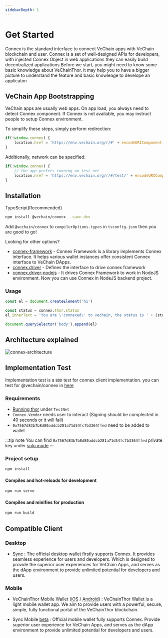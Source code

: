 ```yaml
---
sidebarDepth: 1
---
```


# Get Started 
Connex is the standard interface to connect VeChain apps with VeChain blockchain and user. Connex is a set of well-designed APIs for developers, with injected Connex Object in web applications they can easily build decentralized applications.Before we start, you might need to know some basic knowledge about VeChainThor. it may help you to have a bigger picture to understand the feature and basic knowleage to develope an applicaton 

## VeChain App Bootstrapping

VeChain apps are usually web apps. On app load, you always need to detect Connex component. If Connex is not available, you may instruct people to setup Connex environment.

To simplify these steps, simply perform redirection:

```javascript
if(!window.connex) {
    location.href = 'https://env.vechain.org/r/#' + encodeURIComponent(location.href)
}
```

Additionally, network can be specified:

```javascript
if(!window.connex) {
    // the app prefers running on test net
    location.href = 'https://env.vechain.org/r/#/test/' + encodeURIComponent(location.href)
}
```

## Installation

TypeScript(Recommended)

``` bash
npm install @vechain/connex --save-dev
```

Add `@vechain/connex` to `compilerOptions.types`  in `tsconfig.json` then you are good to go!

Looking for other options?
* [connex-framework](https://github.com/vechain/connex-framework) - Connex Framework is a library implements Connex interface. It helps various wallet instances offer consistent Connex interface to VeChain DApps.
* [connex.driver](https://github.com/vechain/connex.driver) - Defines the interface to drive connex framework
* [connex.driver-nodejs](https://github.com/vechain/connex.driver-nodejs) - It drives Connex Framework to work in NodeJS environment. Now you can use Connex in NodeJS backend project.


### Usage

``` javascript
const el = document.createElement('h1')

const status = connex.thor.status
el.innerText = 'You are \'connexed\' to vechain, the status is ' + (status.progress === 1 ? 'synced': 'syncing')

document.querySelector('body').append(el)
```


## Architecture explained
![connex-architecture](~@public/images/connex/architecture.png)

## Implementation Test
Implementation test is a `BDD` test for connex client implementation. you can test for @vechain/connex in [here](https://connex-impl-test.vecha.in/)


### Requirements

+ [Running thor](/thor/get-started/installation.md#running-thor) under `TestNet`
+ `Connex.Vendor` needs user to interact (Signing should be complected in 40 seconds or it will fail)
+ `0x7567d83b7b8d80addcb281a71d54fc7b3364ffed` need to be added to wallet

:::tip note
You can find `0x7567d83b7b8d80addcb281a71d54fc7b3364ffed` private key under [solo mode](/thor/get-started/installation.md#sub-commands)
:::

### Project setup
```bash
npm install
```

#### Compiles and hot-reloads for development
```bash
npm run serve
```

#### Compiles and minifies for production
```bash
npm run build
```

## Compatible Client
### Desktop
- [Sync](https://github.com/vechain/thor-sync.electron) : The official desktop wallet firstly supports Connex. It provides seamless experience for users and developers. Which is designed to provide the superior user experiences for VeChain Apps, and serves as the dApp environment to provide unlimited potential for developers and users.

### Mobile
- VeChainThor Mobile Wallet ([iOS](https://apps.apple.com/us/app/id1397679485)
/ [Android](https://cdn.vechain.com/vechainthorwallet/client/VeChainThorWallet.apk)) : VeChainThor Wallet is a light mobile wallet app. We aim to provide users with a powerful, secure, simple, fully functional portal of the VeChainThor blockchain.

- Sync Mobile [beta](https://testflight.apple.com/join/UepoMMnP) : Official mobile wallet fully supports Connex. Provide superior user experience for VeChain Apps, and serves as the dApp environment to provide unlimited potential for developers and users.